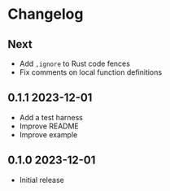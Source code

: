# Changelog

## Next

- Add `,ignore` to Rust code fences
- Fix comments on local function definitions

## 0.1.1 2023-12-01

- Add a test harness
- Improve README
- Improve example

## 0.1.0 2023-12-01

- Initial release
